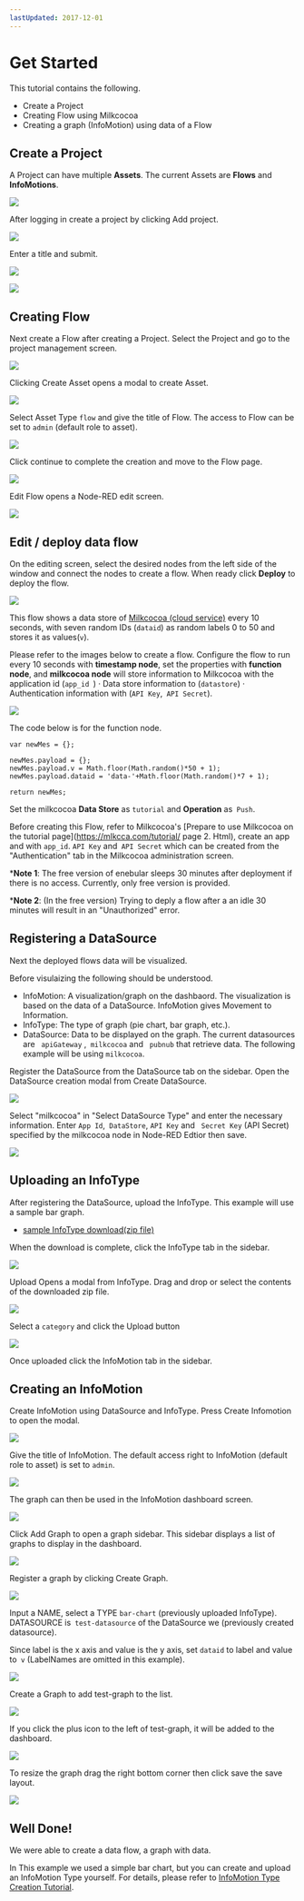 ```yaml
---
lastUpdated: 2017-12-01
---
```


# Get Started

This tutorial contains the following. 

- Create a Project
- Creating Flow using Milkcocoa
- Creating a graph (InfoMotion) using data of a Flow

## Create a Project

A Project can have multiple **Assets**.
The current Assets are **Flows** and **InfoMotions**.

![](/_asset/images/enebular-developers-aboutproject.png) 

After logging in create a project by clicking Add project. 

![](/_asset/images/enebular-developers-createproject.png)

Enter a title and submit. 

![](/_asset/images/enebular-developers-createprojectmodal.png)

![](/_asset/images/enebular-developers-projects.png)

## Creating Flow 

Next create a Flow after creating a Project. Select the Project and go to the project management screen. 

![](/_asset/images/enebular-developers-projectdashboard.png) 

Clicking Create Asset opens a modal to create Asset. 

![](/_asset/images/enebular-developers-createassetmodalbefore.png)

Select Asset Type `flow` and give the title of Flow. The access to Flow can be set to `admin` (default role to asset).

![](/_asset/images/enebular-developers-createassetmodal.png) 

Click continue to complete the creation and move to the Flow page. 

![](/_asset/images/enebular-developers-flowdashboard.png) 

Edit Flow opens a Node-RED edit screen. 

![](/_asset/images/enebular-developers-nodered-before.png) 

## Edit / deploy data flow 

On the editing screen, 
select the desired nodes from the left side of the window 
and connect the nodes to create a flow. 
When ready click **Deploy** to deploy the flow. 

![](https://i.gyazo.com/2dd11f23a605ec41b73d413176d206c2.png) 

This flow shows a data store of [Milkcocoa (cloud service)](//mlkcca.com)  every 10 seconds, with seven random IDs (`dataid`) as random labels 0 to 50 and stores it as values ​​(`v`). 

Please refer to the images below to create a flow. 
Configure the flow to run every 10 seconds with **timestamp node**, set the properties with **function node**, and **milkcocoa node** will store information to Milkcocoa with the application id (`app_id `) · Data store information to (`datastore`) · Authentication information with (`API Key`,` API Secret`). 

![](/_asset/images/enebular-developers-milkcocoaflow.png) 

The code below is for the function node. 

```
var newMes = {};

newMes.payload = {};
newMes.payload.v = Math.floor(Math.random()*50 + 1);
newMes.payload.dataid = 'data-'+Math.floor(Math.random()*7 + 1);

return newMes;
```

Set the milkcocoa **Data Store** as `tutorial` and **Operation** as` Push`. 

Before creating this Flow, refer to Milkcocoa's [Prepare to use Milkcocoa on the tutorial page](https://mlkcca.com/tutorial/ page 2. Html), create an app and with `app_id`. `API Key` and` API Secret` which can be created from the "Authentication" tab in the Milkcocoa administration screen. 

***Note 1**: The free version of enebular sleeps 30 minutes after deployment if there is no access. Currently, only free version is provided. 

***Note 2**: (In the free version) Trying to deply a flow after a an idle 30 minutes will result in an "Unauthorized" error. 

## Registering a DataSource 

Next the deployed flows data will be visualized. 

Before visulaizing the following should be understood. 

* InfoMotion: 
A visualization/graph on the dashbaord. 
The visualization is based on the data of a DataSource. 
InfoMotion gives Movement to Information. 
* InfoType: The type of graph (pie chart, bar graph, etc.). 
* DataSource: Data to be displayed on the graph. 
The current datasources are ` apiGateway` ,` milkcocoa` and ` pubnub` that retrieve data. The following example will be using `milkcocoa`. 

Register the DataSource from the DataSource tab on the sidebar. 
Open the DataSource creation modal from Create DataSource. 

![](/_asset/images/enebular-developers-datasource.png)

Select "milkcocoa" in "Select DataSource Type" and enter the necessary information. Enter `App Id`,` DataStore`, `API Key` and ` Secret Key` (API Secret) specified by the milkcocoa node in Node-RED Edtior then save. 

![](https://i.gyazo.com/7b0b7eebebe0828e564fdcb2863a47b9.png) 

## Uploading an InfoType 

After registering the DataSource, upload the InfoType. 
This example will use a sample bar graph. 

<ul> 
  <li><a href="/_asset/sample/sample-bar-chart.zip" target="_blank">sample InfoType download(zip file)</a></li> 
</ul>

When the download is complete, click the InfoType tab in the sidebar. 

![](/_asset/images/enebular-developers-asset-infotype.png) 

Upload Opens a modal from InfoType. Drag and drop or select the contents of the downloaded zip file. 

![](https://i.gyazo.com/5b461780e0d2afe6758d87ecb7ae7801.png) 

Select a `category` and click the Upload button

![](/_asset/images/enebular-developers-upload-infotype.png)

Once uploaded click the InfoMotion tab in the sidebar. 

##  Creating an InfoMotion 

Create InfoMotion using DataSource and InfoType. 
Press Create Infomotion to open the modal. 

![](/_asset/images/enebular-developers-asset-infomotion.png) 

Give the title of InfoMotion. The default access right to InfoMotion (default role to asset) is set to `admin`.

![](/_asset/images/enebular-developers-asset-infomotion-modal.png) 

The graph can then be used in the InfoMotion dashboard screen. 

![](/_asset/images/enebular-developers-infomotion-dashboard-before.png) 

Click Add Graph to open a graph sidebar. This sidebar displays a list of graphs to display in the dashboard. 

![](/_asset/images/enebular-developers-infomotion-add-graph.png)

Register a graph by clicking Create Graph.

![](/_asset/images/enebular-developers-infomotion-create-graph.png)

Input a NAME, select a TYPE `bar-chart` (previously uploaded InfoType). 
DATASOURCE is` test-datasource` of the DataSource we (previously created datasource). 

Since label is the x axis and value is the y axis, set `dataid` to label and value to` v` (LabelNames are omitted in this example). 

![](/_asset/images/enebular-developers-infomotion-create-graph-filled.png)

Create a Graph to add test-graph to the list.

![](/_asset/images/enebular-developers-infomotion-graphs.png)

If you click the plus icon to the left of test-graph, it will be added to the dashboard.

![](/_asset/images/enebular-developers-infomotion-dashboard.png) 

To resize the graph drag the right bottom corner then click save the save layout. 

![](/_asset/images/enebular-developers-infomotion-dashboard-full.png)


## Well Done!

We were able to create a data flow, a graph with data. 

In This example we used a simple bar chart, but you can create and upload an InfoMotion Type yourself. For details, please refer to [InfoMotion Type Creation Tutorial](/developers/infomotion-type-tutorial).
